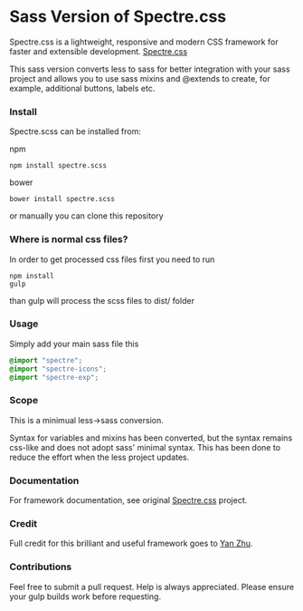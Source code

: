 # Sass Version of Spectre.css
Spectre.css is a lightweight, responsive and modern CSS framework for faster and extensible development. [Spectre.css](https://github.com/picturepan2/spectre)

This sass version converts less to sass for better integration with your sass project and allows you to use sass mixins and @extends to create, for example, additional buttons, labels etc.

### Install
Spectre.scss can be installed from:

npm

    npm install spectre.scss

bower

    bower install spectre.scss

or manually you can clone this repository

### Where is normal css files?
In order to get processed css files first you need to run

	npm install
    gulp

than gulp will process the scss files to dist/ folder

### Usage

Simply add your main sass file this

```scss
@import "spectre";
@import "spectre-icons";
@import "spectre-exp";
```


### Scope
This is a minimual less->sass conversion. 

Syntax for variables and mixins has been converted, but the syntax remains css-like and does not adopt sass' minimal syntax. This has been done to reduce the effort when the less project updates.

### Documentation
For framework documentation, see original [Spectre.css](https://github.com/picturepan2/spectre) project. 

### Credit
Full credit for this brilliant and useful framework goes to [Yan Zhu](https://twitter.com/picturepan2). 

### Contributions
Feel free to submit a pull request. Help is always appreciated. Please ensure your gulp builds work before requesting.
